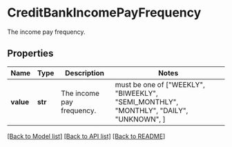 # CreditBankIncomePayFrequency

The income pay frequency.

## Properties
Name | Type | Description | Notes
------------ | ------------- | ------------- | -------------
**value** | **str** | The income pay frequency. |  must be one of ["WEEKLY", "BIWEEKLY", "SEMI_MONTHLY", "MONTHLY", "DAILY", "UNKNOWN", ]

[[Back to Model list]](../README.md#documentation-for-models) [[Back to API list]](../README.md#documentation-for-api-endpoints) [[Back to README]](../README.md)


